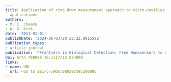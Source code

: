 ```yaml
---
title: Application of ring down measurement approach to micro-cavities for bio-sensing
  applications
authors:
- M. I. Cheema
- A. G. Kirk
date: '2011-01-01'
publishDate: '2024-06-03T20:22:22.991559Z'
publication_types:
- article-journal
publication: '*Frontiers in Biological Detection: From Nanosensors to Systems Iii*'
doi: Artn 788808 10.1117/12.874890
links:
- name: URL
  url: <Go to ISI>://WOS:000297595100006
---
```

